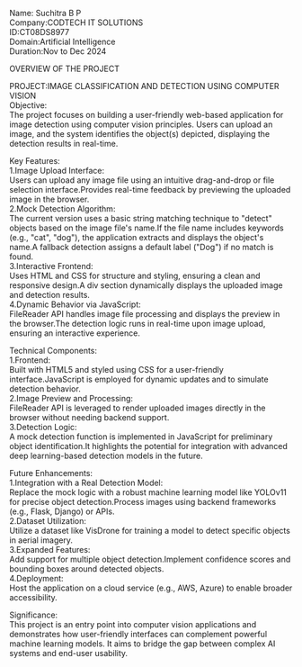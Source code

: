 Name: Suchitra B P                                                                                                                                                                                      
Company:CODTECH IT SOLUTIONS                                                                                                                                                                             
ID:CT08DS8977                                                                                                                                                                                            
Domain:Artificial Intelligence                                                                                                                                                                           
Duration:Nov to Dec 2024                                                                                                                                                                                 

OVERVIEW OF THE PROJECT

PROJECT:IMAGE CLASSIFICATION AND DETECTION USING COMPUTER VISION                                                                                                                                         
Objective:                                                                                                                                                                                               
The project focuses on building a user-friendly web-based application for image detection using computer vision principles. Users can upload an image, and the system identifies the object(s) depicted, displaying the detection results in real-time.                                                                                                                                                                  

Key Features:                                                                                                                                                                                            
1.Image Upload Interface:                                                                                                                                                                                
       Users can upload any image file using an intuitive drag-and-drop or file selection interface.Provides real-time feedback by previewing the uploaded image in the browser.                         
2.Mock Detection Algorithm:                                                                                                                                                                              
       The current version uses a basic string matching technique to "detect" objects based on the image file's name.If the file name includes keywords (e.g., "cat", "dog"), the application extracts and displays the object's name.A fallback detection assigns a default label ("Dog") if no match is found.                                                                                                
3.Interactive Frontend:                                                                                                                                                                                  
       Uses HTML and CSS for structure and styling, ensuring a clean and responsive design.A div section dynamically displays the uploaded image and detection results.                                
4.Dynamic Behavior via JavaScript:                                                                                                                                                                       
       FileReader API handles image file processing and displays the preview in the browser.The detection logic runs in real-time upon image upload, ensuring an interactive experience.                 

                                                                                                                                                                                                         
Technical Components:                                                                                                                                                                                    
1.Frontend:                                                                                                                                                                                              
       Built with HTML5 and styled using CSS for a user-friendly interface.JavaScript is employed for dynamic updates and to simulate detection behavior.                                                
2.Image Preview and Processing:                                                                                                                                                                          
       FileReader API is leveraged to render uploaded images directly in the browser without needing backend support.                                                                                    
3.Detection Logic:                                                                                                                                                                                       
       A mock detection function is implemented in JavaScript for preliminary object identification.It highlights the potential for integration with advanced deep learning-based detection models in the future.                                                                                                                                                                                                
       
Future Enhancements:                                                                                                                                                                                     
1.Integration with a Real Detection Model:                                                                                                                                                               
       Replace the mock logic with a robust machine learning model like YOLOv11 for precise object detection.Process images using backend frameworks (e.g., Flask, Django) or APIs.                      
2.Dataset Utilization:                                                                                                                                                                                   
       Utilize a dataset like VisDrone for training a model to detect specific objects in aerial imagery.                                                                                                
3.Expanded Features:                                                                                                                                                                                     
       Add support for multiple object detection.Implement confidence scores and bounding boxes around detected objects.                                                                                 
4.Deployment:                                                                                                                                                                                            
       Host the application on a cloud service (e.g., AWS, Azure) to enable broader accessibility.                                                                                                            
       
Significance:                                                                                                                                                                                            
This project is an entry point into computer vision applications and demonstrates how user-friendly interfaces can complement powerful machine learning models. It aims to bridge the gap between complex AI systems and end-user usability.                                                                                                                                                          
